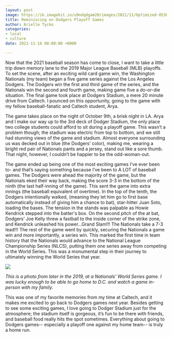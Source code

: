 ```yaml
---
layout: post
image: https://ik.imagekit.io/u9ndqdgam20/images/2021/11/Optimized-053B4222-B2EA-4273-888C-9D266290AF28.jpeg
title: Reminiscing on Dodgers Playoff Games
author: Arielle Tycko
categories:
- local
- culture
date: 2021-11-16 08:00:00 +0000

---
```

Now that the 2021 baseball season has come to close, I want to take a little trip down memory lane to the 2019 Major League Baseball (MLB) playoffs. To set the scene, after an exciting wild card game win, the Washington Nationals (my team) began a five game series against the Los Angeles Dodgers. The Dodgers win the first and third game of the series, and the Nationals win the second and fourth game, making game five a do-or-die situation. The final game took place at Dodgers Stadium, a mere 20 minute drive from Caltech. I pounced on this opportunity, going to the game with my fellow baseball-fanatic and Caltech student, Arya.

The game takes place on the night of October 9th, a brisk night in LA. Arya and I make our way up to the 3rd deck of Dodger Stadium, the only place two college students could afford to sit during a playoff game. This wasn’t a problem though; the stadium was electric from top to bottom, and we still had stunning views of the game and stadium. Almost everyone surrounding us was decked out in blue (the Dodgers’ color), making me, wearing a bright red pair of Nationals pants and a jersey, stand out like a sore thumb. That night, however, I couldn’t be happier to be the odd-woman-out.

The game ended up being one of the most exciting games I’ve ever been to- and that’s saying something because I’ve been to A LOT of baseball games. The Dodgers were ahead the majority of the game, but the Nationals eked their way back, making the score 3-3 in the bottom of the ninth (the last half-inning of the game). This sent the game into extra innings (the baseball equivalent of overtime). In the top of the tenth, the Dodgers intentionally walked, (meaning they let him go to first base automatically instead of giving him a chance to bat), star-hitter Juan Soto, loading the bases. The tension in the stands was palpable as Howie Kendrick stepped into the batter's box. On the second pitch of the at bat, Dodgers’ Joe Kelly threw a fastball to the inside corner of the strike zone, and Kendrick unleashed his power...Grand Slam!!! The Nationals take a 7-3 lead!!! The rest of the game went by quickly, securing the Nationals a game win and more importantly, a series win. This marked the first time in team history that the Nationals would advance to the National League Championship Series (NLCS), putting them one series away from competing in the World Series. This was a monumental step in their journey to ultimately winning the World Series that year.

![](https://ik.imagekit.io/u9ndqdgam20/images/2021/11/Optimized-DB51B246-AB84-4ABB-8823-1D0096AEFE23.jpeg)

_This is a photo from later in the 2019, at a Nationals’ World Series game. I was lucky enough to be able to go home to D.C. and watch a game in-person with my family._

This was one of my favorite memories from my time at Caltech, and it makes me excited to go back to Dodgers games next year. Besides getting to see some exciting games, I love going to Dodger Stadium just for the atmosphere; the stadium itself is gorgeous, it’s fun to be there with friends, and baseball food really hits the spot sometimes. Everything about going to Dodgers games-- especially a playoff one against my home team-- is truly a home run.